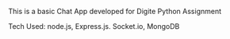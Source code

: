 

This is a basic Chat App developed for Digite Python Assignment

Tech Used: node.js, Express.js. Socket.io, MongoDB

